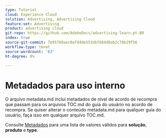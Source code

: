 ```yaml
---
type: Tutorial
cloud: Experience Cloud
solution: Advertising, Advertising Cloud
feature-set: Advertising
product: advertising cloud
git-repo: https://github.com/AdobeDocs/advertising-learn.pt-BR
index: true
source-git-commit: 7e95789aec0afd4de553dbf684d8ab2c70b29f56
workflow-type: tm+mt
source-wordcount: '63'
ht-degree: 0%

---
```



# Metadados para uso interno

O arquivo metadata.md inclui metadados de nível de acordo de recompra que passam para os arquivos TOC.md do guia do usuário no acordo de recompra. Se quiser alterar o conteúdo metadata.md para qualquer guia do usuário, faça isso em qualquer arquivo TOC.md.

Consulte [Metadados](https://experienceleague.adobe.com/docs/authoring-guide-exl/using/editing/user-guide-setup/metadata.html) para uma lista de valores válidos para **solução**, **produto** e **type**.
